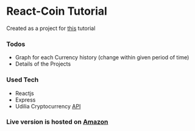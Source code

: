 
# React-Coin Tutorial

Created as a project for [this](https://udilia.com/courses/learn-react-by-building-a-web-app) tutorial

### Todos
  - Graph for each Currency history (change within given period of time)
  - Details of the Projects
 
### Used Tech
  -  Reactjs
  -  Express
  -  Udilia Cryptocurrency [API](api.udilia.com/coins/v1/cryptocurrencies)
 
### Live version is hosted on [Amazon](http://react-coin-practice.s3-website-ap-southeast-1.amazonaws.com/)

